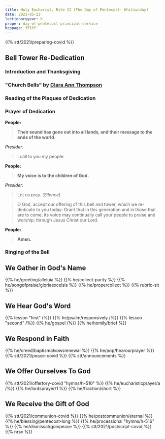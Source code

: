 ```yaml
---
title: Holy Eucharist, Rite II (The Day of Pentecost- Whitsunday)
date: 2021-05-23
lectionaryyear: b
proper: day-of-pentecost-principal-service
bcppage: 355ff.
---
```

{{% stt/2021/preparing-covid %}}

## Bell Tower Re-Dedication
### Introduction and Thanksgiving
### "Church Bells" by [Clara Ann Thompson](https://en.wikipedia.org/wiki/Clara_Ann_Thompson)
### Reading of the Plaques of Dedication
### Prayer of Dedication

**People:**
> **Their sound has gone out into all lands,
and their message to the ends of the world.**

_Presider:_
> I call to you my people:

**People:**
> **My voice is to the children of God.**

_Presider:_
> Let us pray. (_Silence_)

> O God, accept our offering of this bell and tower, which we
re-dedicate to you today: Grant that in this generation and in
those that are to come, its voice may continually call your
people to praise and worship; through Jesus Christ our Lord.

**People:**
> **Amen.**

### Ringing of the Bell


## We Gather in God's Name
{{% he/greeting/alleluia %}}
{{% he/collect-purity %}}
{{% he/songofpraise/gloriaexcelsis %}}
{{% he/propercollect %}}
{{% rubric-sit %}}

## We Hear God's Word
{{% lesson "first" /%}}
{{% he/psalm/responsively /%}}
{{% lesson "second" /%}}
{{% he/gospel /%}}
{{% he/homily/brief %}}

## We Respond in Faith
{{% he/creed/baptismalvowsrenewal %}}
{{% he/pop/hearourprayer %}}
{{% stt/2021/peace-covid %}}
{{% stt/announcements %}}

## We Offer Ourselves To God
{{% stt/2021/offertory-covid "hymns/h-510" %}}
{{% he/eucharisticprayer/a /%}}
{{% he/lordsprayer/1 %}}
{{% he/fraction/short %}}

## We Receive the Gift of God
{{% stt/2021/communion-covid %}}
{{% he/postcommunion/eternal %}}
{{% he/blessing/pentecost-long %}}
{{% he/processional "hymns/h-516" %}}
{{% he/dismissal/goinpeace %}}
{{% stt/2021/postscript-covid %}}
{{% nrsv %}}
